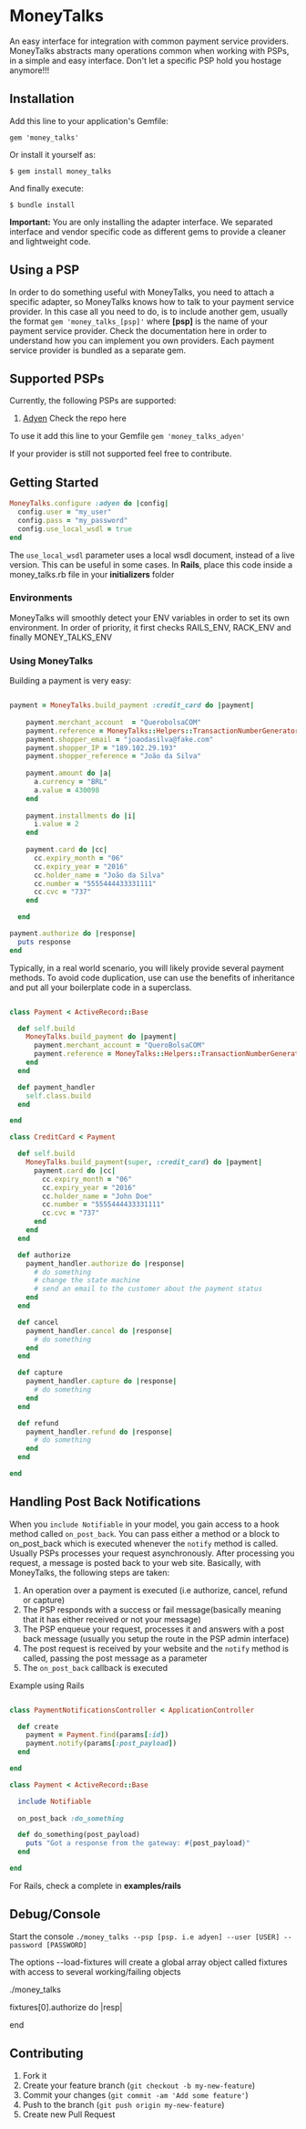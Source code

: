 # MoneyTalks

An easy interface for integration with common payment service providers. MoneyTalks abstracts many operations common
when working with PSPs, in a simple and easy interface.  Don't let a specific PSP hold you hostage anymore!!!

## Installation

Add this line to your application's Gemfile:

    gem 'money_talks'

Or install it yourself as:

    $ gem install money_talks

And finally execute:

    $ bundle install

__Important:__ You are only installing the adapter interface. We separated interface and vendor specific code as
different gems to provide a cleaner and lightweight code.

## Using a PSP

In order to do something useful with MoneyTalks, you need to attach a specific adapter, so MoneyTalks knows how to talk 
to your payment service provider. In this case all you need to do, is to include another gem, usually the format ``gem
'money_talks_[psp]'`` where __[psp]__  is the name of your payment service provider. Check the documentation here
in order to understand how you can implement you own providers.
Each payment service provider is bundled as a separate gem. 

## Supported PSPs

Currently, the following PSPs are supported:

1. <a href='https://github.com/redealumni/money_talks_adyen' target='_blank'>Adyen</a> Check the repo here

To use it add this line to your Gemfile `` gem 'money_talks_adyen' ``

If your provider is still not supported feel free to contribute.

## Getting Started

``` ruby
MoneyTalks.configure :adyen do |config|
  config.user = "my_user"
  config.pass = "my_password"
  config.use_local_wsdl = true
end

```

The ``use_local_wsdl`` parameter uses a local wsdl document, instead of a live version. This can be useful in some
cases.
In __Rails__, place this code inside a money_talks.rb file in your __initializers__ folder

### Environments

MoneyTalks will smoothly detect your ENV variables in order to set its own environment. 
In order of priority, it first checks RAILS_ENV, RACK_ENV and finally MONEY_TALKS_ENV

### Using MoneyTalks
Building a payment is very easy:

``` ruby

payment = MoneyTalks.build_payment :credit_card do |payment|
    
    payment.merchant_account  = "QuerobolsaCOM"
    payment.reference = MoneyTalks::Helpers::TransactionNumberGenerator.generate(size:8)
    payment.shopper_email = "joaodasilva@fake.com"
    payment.shopper_IP = "189.102.29.193"
    payment.shopper_reference = "João da Silva"
    
    payment.amount do |a|
      a.currency = "BRL"
      a.value = 430098
    end
    
    payment.installments do |i|
      i.value = 2
    end
    
    payment.card do |cc|
      cc.expiry_month = "06"
      cc.expiry_year = "2016"
      cc.holder_name = "João da Silva"
      cc.number = "5555444433331111"
      cc.cvc = "737"
    end

  end

payment.authorize do |response|
  puts response
end

```

Typically, in a real world scenario, you will likely provide several payment methods. To avoid code duplication,
use can use the benefits of inheritance and put all your boilerplate code in a superclass.

``` ruby

class Payment < ActiveRecord::Base

  def self.build
    MoneyTalks.build_payment do |payment|
      payment.merchant_account = "QueroBolsaCOM"
      payment.reference = MoneyTalks::Helpers::TransactionNumberGenerator.generate(size:8)
    end
  end

  def payment_handler
    self.class.build
  end

end

class CreditCard < Payment

  def self.build
    MoneyTalks.build_payment(super, :credit_card) do |payment|
      payment.card do |cc|
        cc.expiry_month = "06"
        cc.expiry_year = "2016"
        cc.holder_name = "John Doe"
        cc.number = "5555444433331111"
        cc.cvc = "737"
      end
    end
  end

  def authorize
    payment_handler.authorize do |response|
      # do something
      # change the state machine
      # send an email to the customer about the payment status
    end
  end

  def cancel
    payment_handler.cancel do |response|
      # do something
    end
  end

  def capture
    payment_handler.capture do |response|
      # do something
    end
  end

  def refund
    payment_handler.refund do |response|
      # do something
    end
  end

end

```

## Handling Post Back Notifications

When you ``include Notifiable`` in your model, you gain access to a hook method called ``on_post_back``.  You can pass
either a method or a block to on_post_back which is executed whenever the ``notify`` method is called.
Usually PSPs processes your request asynchronously. After processing you request, a message is posted back to your
web site. Basically, with MoneyTalks, the following steps are taken:

  1. An operation over a payment is executed (i.e authorize, cancel, refund or capture)
  2. The PSP responds with a success or fail message(basically meaning that it has either received or not your message)
  3. The PSP enqueue your request, processes it and answers with a post back message (usually you setup the route
  in the PSP admin interface)
  4. The post request is received by your website and the ``notify`` method is called, passing the post message as a
     parameter
  5. The ``on_post_back`` callback is executed

Example using Rails

``` ruby

class PaymentNotificationsController < ApplicationController

  def create
    payment = Payment.find(params[:id])
    payment.notify(params[:post_payload])
  end

end

class Payment < ActiveRecord::Base

  include Notifiable
  
  on_post_back :do_something

  def do_something(post_payload)
    puts "Got a response from the gateway: #{post_payload}"
  end

end

```

For Rails, check a complete in __examples/rails__

## Debug/Console

Start the console `` ./money_talks --psp [psp. i.e adyen] --user [USER] --password [PASSWORD] ``

The options --load-fixtures will create a global array object called fixtures with access to several working/failing
objects

./money_talks

fixtures[0].authorize do |resp|

end

## Contributing

1. Fork it
2. Create your feature branch (`git checkout -b my-new-feature`)
3. Commit your changes (`git commit -am 'Add some feature'`)
4. Push to the branch (`git push origin my-new-feature`)
5. Create new Pull Request
